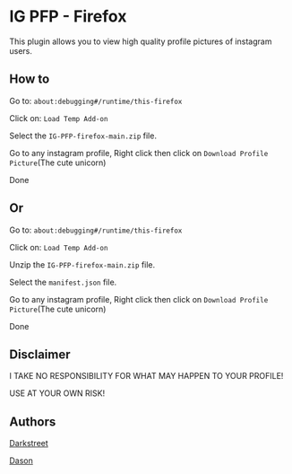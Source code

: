 # IG PFP - Firefox
This plugin allows you to view high quality profile pictures of instagram users.
## How to

Go to: `about:debugging#/runtime/this-firefox`

Click on: `Load Temp Add-on`

Select the `IG-PFP-firefox-main.zip` file.

Go to any instagram profile, Right click then click on `Download Profile Picture`(The cute unicorn)

Done

## Or

Go to: `about:debugging#/runtime/this-firefox`

Click on: `Load Temp Add-on`

Unzip the `IG-PFP-firefox-main.zip` file.

Select the `manifest.json` file.

Go to any instagram profile, Right click then click on `Download Profile Picture`(The cute unicorn)

Done


## Disclaimer

I TAKE NO RESPONSIBILITY FOR WHAT MAY HAPPEN TO YOUR PROFILE!

USE AT YOUR OWN RISK!

## Authors
[Darkstreet](https://github.com/libDarkstreet)

[Dason](https://github.com/Dason-Official)

